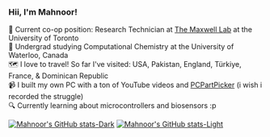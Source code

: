 ### Hii, I'm Mahnoor!

🧫 Current co-op position: Research Technician at [The Maxwell Lab](https://www.themaxwelllab.com/) at the University of Toronto<br/>
🧠 Undergrad studying Computational Chemistry at the University of Waterloo, Canada<br/>
🗺 I love to travel! So far I've visited: USA, Pakistan, England, Türkiye, France, & Dominican Republic<br/>
📹 I built my own PC with a ton of YouTube videos and [PCPartPicker](https://ca.pcpartpicker.com/list/VHJGdb) (i wish i recorded the struggle)<br/>
🔍 Currently learning about microcontrollers and biosensors :p<br/>

[![Mahnoor's GitHub stats-Dark](https://github-readme-stats.vercel.app/api?username=mxhnoor&hide=contribs,prs&show_icons=true&theme=material-palenight#gh-dark-mode-only)](https://github.com/mxhnoor/github-readme-stats#gh-dark-mode-only)
[![Mahnoor's GitHub stats-Light](https://github-readme-stats.vercel.app/api?username=mxhnoor&hide=contribs,prs&show_icons=true&theme=default#gh-light-mode-only)](https://github.com/mxhnoor/github-readme-stats#gh-light-mode-only)
